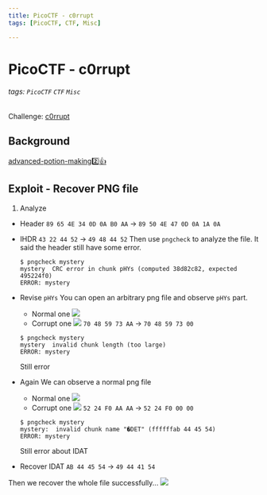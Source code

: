 ```yaml
---
title: PicoCTF - c0rrupt
tags: [PicoCTF, CTF, Misc]

---
```


# PicoCTF - c0rrupt
###### tags: `PicoCTF` `CTF` `Misc`
Challenge: [c0rrupt](https://play.picoctf.org/practice/challenge/53?category=4&page=3)

## Background
[advanced-potion-making:two::+1:](/uwox6r5hQ6St_8G-4mv1_g)

## Exploit - Recover PNG file
1. Analyze
* Header
`89 65 4E 34 0D 0A B0 AA`
$\to$
`89 50 4E 47 0D 0A 1A 0A`
* IHDR
`43 22 44 52`
$\to$
`49 48 44 52`
Then use `pngcheck` to analyze the file. It said the header still have some error.
    ```bash!
    $ pngcheck mystery
    mystery  CRC error in chunk pHYs (computed 38d82c82, expected 495224f0)
    ERROR: mystery
    ```
* Revise `pHYs`
You can open an arbitrary png file and observe `pHYs` part.
    * Normal one
    ![](https://i.imgur.com/tyAfklr.png)
    * Corrupt one
    ![](https://i.imgur.com/YodQp0O.png)
`70 48 59 73 AA`
$\to$
`70 48 59 73 00`

    ```bash!
    $ pngcheck mystery
    mystery  invalid chunk length (too large)
    ERROR: mystery
    ```
    Still error

* Again
We can observe a normal png file
    * Normal one
    ![](https://i.imgur.com/vNAVQu8.png)
    * Corrupt one
    ![](https://i.imgur.com/EM5DLGx.png)
`52 24 F0 AA AA`
$\to$
`52 24 F0 00 00`
    ```bash!
    $ pngcheck mystery
    mystery:  invalid chunk name "�DET" (ffffffab 44 45 54)
    ERROR: mystery
    ```
    Still error about IDAT
* Recover IDAT
`AB 44 45 54`
$\to$
`49 44 41 54`

Then we recover the whole file successfully...
![](https://i.imgur.com/zbBzmc5.png)